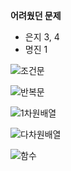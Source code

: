 
**어려웠던 문제**

- 은지 3, 4
- 명진 1


![조건문](https://user-images.githubusercontent.com/77269204/120449848-c6242600-c3ca-11eb-9e1a-3bb4d92cb4bc.png)

![반복문](https://user-images.githubusercontent.com/77269204/120449958-dfc56d80-c3ca-11eb-9f6f-dd03d41a8b8b.png)

![1차원배열](https://user-images.githubusercontent.com/77269204/120450103-100d0c00-c3cb-11eb-8dda-29e131838c44.png)

![다차원배열](https://user-images.githubusercontent.com/77269204/120450841-cffa5900-c3cb-11eb-8705-77e1655e72db.png)

![함수](https://user-images.githubusercontent.com/77269204/120451020-ffa96100-c3cb-11eb-8788-f006297273c4.png)



